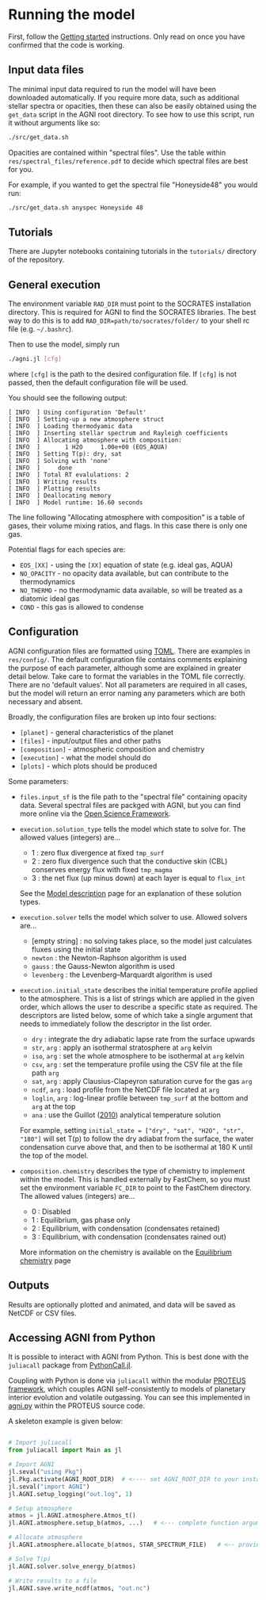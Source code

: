 # Running the model
First, follow the [Getting started](@ref) instructions. Only read on once you
have confirmed that the code is working.

## Input data files
The minimal input data required to run the model will have been downloaded automatically.
If you require more data, such as additional stellar spectra or opacities, then these can
also be easily obtained using the `get_data` script in the AGNI root directory. To see how
to use this script, run it without arguments like so:
```bash
./src/get_data.sh
```

Opacities are contained within "spectral files". Use the table within
`res/spectral_files/reference.pdf` to decide which spectral files are best for you.

For example, if you wanted to get the spectral file "Honeyside48" you would run:
```bash
./src/get_data.sh anyspec Honeyside 48
```

## Tutorials
There are Jupyter notebooks containing tutorials in the `tutorials/` directory
of the repository.

## General execution
The environment variable `RAD_DIR` must point to the SOCRATES installation
directory. This is required for AGNI to find the SOCRATES libraries. The best way to do
this is to add `RAD_DIR=path/to/socrates/folder/` to your shell rc file (e.g. `~/.bashrc`).

Then to use the model, simply run
```bash
./agni.jl [cfg]
```
where `[cfg]` is the path to the desired configuration file.
If `[cfg]` is not passed, then the default configuration file will be used.

You should see the following output:
```log
[ INFO  ] Using configuration 'Default'
[ INFO  ] Setting-up a new atmosphere struct
[ INFO  ] Loading thermodyamic data
[ INFO  ] Inserting stellar spectrum and Rayleigh coefficients
[ INFO  ] Allocating atmosphere with composition:
[ INFO  ]       1 H2O     1.00e+00 (EOS_AQUA)
[ INFO  ] Setting T(p): dry, sat
[ INFO  ] Solving with 'none'
[ INFO  ]     done
[ INFO  ] Total RT evalulations: 2
[ INFO  ] Writing results
[ INFO  ] Plotting results
[ INFO  ] Deallocating memory
[ INFO  ] Model runtime: 16.60 seconds
```

The line following "Allocating atmosphere with composition" is a table of gases, their
volume mixing ratios, and flags. In this case there is only one gas.

Potential flags for each species are:
* `EOS_[XX]` - using the `[XX]` equation of state (e.g. ideal gas, AQUA)
* `NO_OPACITY` - no opacity data available, but can contribute to the thermodynamics
* `NO_THERMO` - no thermodynamic data available, so will be treated as a diatomic ideal gas
* `COND` - this gas is allowed to condense

## Configuration
AGNI configuration files are formatted using [TOML](https://toml.io/en/). There
are examples in `res/config/`. The default configuration file contains comments
explaining the purpose of each parameter, although some are explained in greater
detail below. Take care to format the variables in the TOML file correctly.
There are no 'default values'. Not all parameters are required in all cases,
but the model will return an error naming any parameters which are both
necessary and absent.

Broadly, the configuration files are broken up into four sections:
* `[planet]` -  general characteristics of the planet
* `[files]` - input/output files and other paths
* `[composition]` - atmospheric composition and chemistry
* `[execution]` - what the model should do
* `[plots]` - which plots should be produced

Some parameters:
* `files.input_sf` is the file path to the "spectral file" containing opacity data. Several spectral files are packged with AGNI, but you can find more online via the [Open Science Framework](https://osf.io/vehxg/).

* `execution.solution_type` tells the model which state to solve for. The allowed values (integers) are...
     - 1 : zero flux divergence at fixed `tmp_surf`
     - 2 : zero flux divergence such that the conductive skin (CBL) conserves energy flux with fixed `tmp_magma`
     - 3 : the net flux (up minus down) at each layer is equal to `flux_int`

     See the [Model description](@ref) page for an explanation of these solution types.

* `execution.solver` tells the model which solver to use. Allowed solvers are...
     - [empty string] : no solving takes place, so the model just calculates fluxes using the initial state
     - `newton` : the Newton-Raphson algorithm is used
     - `gauss`  : the Gauss-Newton algorithm is used
     - `levenberg` : the Levenberg–Marquardt algorithm is used

* `execution.initial_state` describes the initial temperature profile applied to the atmosphere. This is a list of strings which are applied in the given order, which allows the user to describe a specific state as required. The descriptors are listed below, some of which take a single argument that needs to immediately follow the descriptor in the list order.
     - `dry`              : integrate the dry adiabatic lapse rate from the surface upwards
     - `str`,       `arg` : apply an isothermal stratosphere at `arg` kelvin
     - `iso`,       `arg` : set the whole atmosphere to be isothermal at `arg` kelvin
     - `csv`,       `arg` : set the temperature profile using the CSV file at the file path `arg`
     - `sat`,       `arg` : apply Clausius-Clapeyron saturation curve for the gas `arg`
     - `ncdf`,      `arg` : load profile from the NetCDF file located at `arg`
     - `loglin`,    `arg` : log-linear profile between `tmp_surf` at the bottom and `arg` at the top
     - `ana`              : use the Guillot ([2010](https://arxiv.org/abs/1006.4702)) analytical temperature solution

    For example, setting `initial_state = ["dry", "sat", "H2O", "str", "180"]` will set T(p) to follow the dry adiabat from the surface, the water condensation curve above that, and then to be isothermal at 180 K until the top of the model.

* `composition.chemistry` describes the type of chemistry to implement within the model. This is handled externally by FastChem, so you must set the environment variable `FC_DIR` to point to the FastChem directory. The allowed values (integers) are...
     - 0 : Disabled
     - 1 : Equilibrium, gas phase only
     - 2 : Equilibrium, with condensation (condensates retained)
     - 3 : Equilibrium, with condensation (condensates rained out)

     More information on the chemistry is available on the [Equilibrium chemistry](@ref) page

## Outputs
Results are optionally plotted and animated, and data will be saved as NetCDF or CSV files.

## Accessing AGNI from Python
It is possible to interact with AGNI from Python. This is best done with the `juliacall` package from [PythonCall.jl](https://github.com/JuliaPy/PythonCall.jl).

Coupling with Python is done via `juliacall` within the modular [PROTEUS framework](https://github.com/FormingWorlds/PROTEUS), which couples AGNI self-consistently to models of planetary interior evolution and volatile outgassing. You can see this implemented in [agni.py](https://github.com/FormingWorlds/PROTEUS/blob/main/src/proteus/atmos_clim/agni.py) within the PROTEUS source code.

A skeleton example is given below:
```python

# Import juliacall
from juliacall import Main as jl

# Import AGNI
jl.seval("using Pkg")
jl.Pkg.activate(AGNI_ROOT_DIR)  # <---- set AGNI_ROOT_DIR to your installation path
jl.seval("import AGNI")
jl.AGNI.setup_logging("out.log", 1)

# Setup atmosphere
atmos = jl.AGNI.atmosphere.Atmos_t()
jl.AGNI.atmosphere.setup_b(atmos, ...)   # <--- complete function arguments as per docstring in `AGNI.atmosphere.setup!()`

# Allocate atmosphere
jl.AGNI.atmosphere.allocate_b(atmos, STAR_SPECTRUM_FILE)   # <-- provide path to spectrum

# Solve T(p)
jl.AGNI.solver.solve_energy_b(atmos)

# Write results to a file
jl.AGNI.save.write_ncdf(atmos, "out.nc")
```
